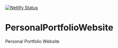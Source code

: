 [![Netlify Status](https://api.netlify.com/api/v1/badges/edf7b716-eaa6-45d6-89d9-a63457105eca/deploy-status)](https://app.netlify.com/sites/who-arpit/deploys)

# PersonalPortfolioWebsite
Personal Portfolio Website



